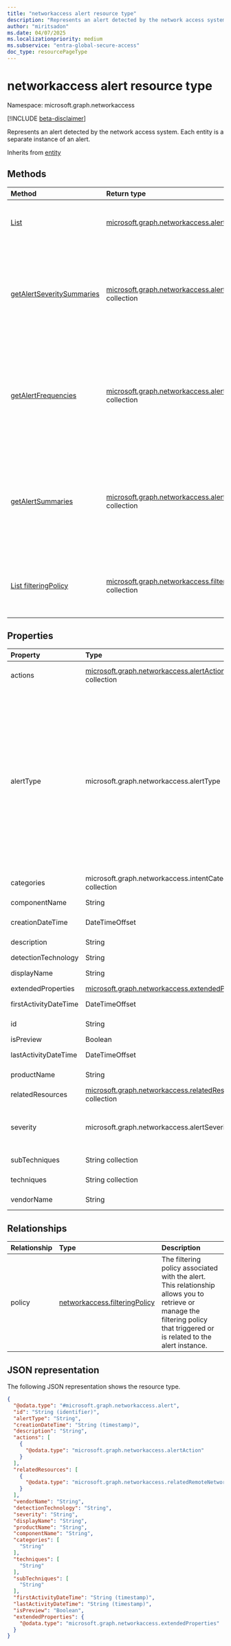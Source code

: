 ```yaml
---
title: "networkaccess alert resource type"
description: "Represents an alert detected by the network access system. Each entity is a separate instance of an alert."
author: "miritsadon"
ms.date: 04/07/2025
ms.localizationpriority: medium
ms.subservice: "entra-global-secure-access"
doc_type: resourcePageType
---
```


# networkaccess alert resource type

Namespace: microsoft.graph.networkaccess

[!INCLUDE [beta-disclaimer](../../includes/beta-disclaimer.md)]

Represents an alert detected by the network access system. Each entity is a separate instance of an alert.

Inherits from [entity](../resources/entity.md)

## Methods
|Method|Return type|Description|
|:---|:---|:---|
|[List](../api/networkaccess-networkaccessroot-list-alerts.md)|[microsoft.graph.networkaccess.alert](../resources/networkaccess-alert.md) collection|Get a list of the alert objects and their properties.|
|[getAlertSeveritySummaries](../api/networkaccess-alert-getalertseveritysummaries.md)|[microsoft.graph.networkaccess.alertSeveritySummary](../resources/networkaccess-alertseveritysummary.md) collection|Returns a collection containing count tables for all alert severity types in global secure access.|
|[getAlertFrequencies](../api/networkaccess-alert-getalertfrequencies.md)|[microsoft.graph.networkaccess.alertFrequencyPoint](../resources/networkaccess-alertfrequencypoint.md) collection|Returns a collection containing count tables for all alert severity type per day in global secure access.|
|[getAlertSummaries](../api/networkaccess-alert-getalertsummaries.md)|[microsoft.graph.networkaccess.alertSummary](../resources/networkaccess-alertsummary.md) collection|Returns a collection containing count tables for all alert types and their severities in global secure access.|
|[List filteringPolicy](../api/networkaccess-networkaccessroot-list-filteringpolicies.md)|[microsoft.graph.networkaccess.filteringPolicy](../resources/networkaccess-filteringpolicy.md) collection|Get a list of filtering policies associated with the alert instance.|

## Properties
|Property|Type|Description|
|:---|:---|:---|
|actions|[microsoft.graph.networkaccess.alertAction](../resources/networkaccess-alertaction.md) collection|List of possible action items to take based on the alert (if applicable).|
|alertType|microsoft.graph.networkaccess.alertType|The type of the alert out of a closed list. **Required.** The possible values are: `unhealthyRemoteNetworks`, `unhealthyConnectors`, `deviceTokenInconsistency`, `crossTenantAnomaly`, `suspiciousProcess`, `threatIntelligenceTransactions`, `unknownFutureValue`, `webContentBlocked`, `malware`, `patientZero`, `dlp`, `fallback`. Use the `Prefer: include-unknown-enum-members` request header to get the following values from this {evolvable enum}(/graph/best-practices-concept#handling-future-members-in-evolvable-enumerations): `webContentBlocked` , `malware` , `patientZero` , `dlp` , `fallback`.|
|categories|microsoft.graph.networkaccess.intentCategory collection|Categories associated with the alert.|
|componentName|String|Component name related to the alert.|
|creationDateTime|DateTimeOffset|The time the alert was created in the system. **Required.**|
|description|String|Text description explaining the alert.|
|detectionTechnology|String|Alert detection technology.|
|displayName|String|The display name of the alert. **Required.**|
|extendedProperties|[microsoft.graph.networkaccess.extendedProperties](../resources/networkaccess-extendedproperties.md)|Extended properties for the alert.|
|firstActivityDateTime|DateTimeOffset|The time of the first activity related to the alert.|
|id|String|Generated identifier for the alert. **Required.** Inherits from [entity](../resources/entity.md)|
|isPreview|Boolean|Indicates if the alert is a preview.|
|lastActivityDateTime|DateTimeOffset|The time of the last activity related to the alert.|
|productName|String|The name of the product that raised the alert.|
|relatedResources|[microsoft.graph.networkaccess.relatedResource](../resources/networkaccess-relatedresource.md) collection|List of related resources to the alert (if applicable).|
|severity|microsoft.graph.networkaccess.alertSeverity|The severity of the alert as it is reported by the provider. **Required.** The possible values are: `informational`, `low`, `medium`, `high`, `unknownFutureValue`.|
|subTechniques|String collection|Sub-techniques associated with the alert.|
|techniques|String collection|Techniques associated with the alert.|
|vendorName|String|The name of the vendor that raised the alert.|

## Relationships
|Relationship|Type|Description|
|:---|:---|:---|
|policy|[networkaccess.filteringPolicy](../resources/networkaccess-filteringpolicy.md)|The filtering policy associated with the alert. This relationship allows you to retrieve or manage the filtering policy that triggered or is related to the alert instance.|

## JSON representation
The following JSON representation shows the resource type.
<!-- {
  "blockType": "resource",
  "keyProperty": "id",
  "@odata.type": "microsoft.graph.networkaccess.alert",
  "openType": false
}
-->
``` json
{
  "@odata.type": "#microsoft.graph.networkaccess.alert",
  "id": "String (identifier)",
  "alertType": "String",
  "creationDateTime": "String (timestamp)",
  "description": "String",
  "actions": [
    {
      "@odata.type": "microsoft.graph.networkaccess.alertAction"
    }
  ],
  "relatedResources": [
    {
      "@odata.type": "microsoft.graph.networkaccess.relatedRemoteNetwork"
    }
  ],
  "vendorName": "String",
  "detectionTechnology": "String",
  "severity": "String",
  "displayName": "String",
  "productName": "String",
  "componentName": "String",
  "categories": [
    "String"
  ],
  "techniques": [
    "String"
  ],
  "subTechniques": [
    "String"
  ],
  "firstActivityDateTime": "String (timestamp)",
  "lastActivityDateTime": "String (timestamp)",
  "isPreview": "Boolean",
  "extendedProperties": {
    "@odata.type": "microsoft.graph.networkaccess.extendedProperties"
  }
}
```
